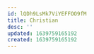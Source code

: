 ```yaml
---
id: lQDh9LsMk7ViYEFFOO9fM
title: Christian
desc: ''
updated: 1639759165192
created: 1639759165192
---
```


